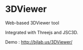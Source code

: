 3DViewer
========

Web-based 3DViewer tool

Integrated with Threejs and JSC3D.

Demo : http://bjlab.us/3DViewer/
